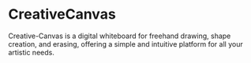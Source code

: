 # CreativeCanvas
Creative-Canvas is a digital whiteboard for freehand drawing, shape creation, and erasing, offering a simple and intuitive platform for all your artistic needs.
